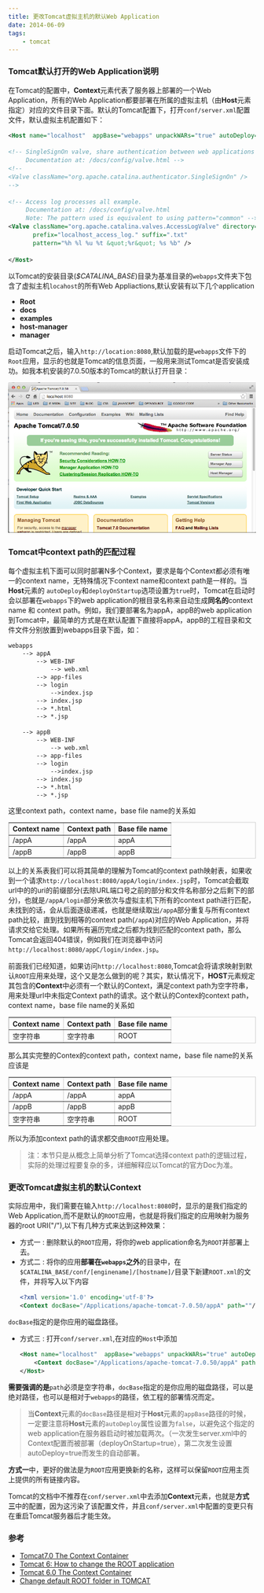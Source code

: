 ```yaml
---
title: 更改Tomcat虚拟主机的默认Web Application
date: 2014-06-09
tags:
    - tomcat
---
```


### Tomcat默认打开的Web Application说明

在Tomcat的配置中，**Context**元素代表了服务器上部署的一个Web Application，所有的Web Application都要部署在所属的虚拟主机（由**Host**元素指定）对应的文件目录下面。默认的Tomcat配置下，打开`conf/server.xml`配置文件，默认虚拟主机配置如下：
```xml
<Host name="localhost"  appBase="webapps" unpackWARs="true" autoDeploy="true">

<!-- SingleSignOn valve, share authentication between web applications
     Documentation at: /docs/config/valve.html -->
<!--
<Valve className="org.apache.catalina.authenticator.SingleSignOn" />
-->

<!-- Access log processes all example.
     Documentation at: /docs/config/valve.html
     Note: The pattern used is equivalent to using pattern="common" -->
<Valve className="org.apache.catalina.valves.AccessLogValve" directory="logs"
       prefix="localhost_access_log." suffix=".txt"
       pattern="%h %l %u %t &quot;%r&quot; %s %b" />

</Host>
```
以Tomcat的安装目录(_$CATALINA\_BASE_)目录为基准目录的`webapps`文件夹下包含了虚拟主机`locahost`的所有Web Appliactions,默认安装有以下几个application

 + **Root**
 + **docs**
 + **examples**
 + **host-manager**
 + **manager**

启动Tomcat之后，输入`http://location:8080`,默认加载的是`webapps`文件下的`Root`应用，显示的也就是Tomcat的信息页面，一般用来测试Tomcat是否安装成功。如我本机安装的7.0.50版本的Tomcat的默认打开目录：

![image](/img/2014-06-09-1.png)

###  Tomcat中context path的匹配过程

每个虚拟主机下面可以同时部署N多个Context，要求是每个Context都必须有唯一的context name，无特殊情况下context name和context path是一样的。当**Host**元素的 `autoDeploy`和`deployOnStartup`选项设置为`true`时，Tomcat在启动时会以部署在`webapps`下的web application的根目录名称来自动生成**同名的**context name 和 context path。例如，我们要部署名为appA，appB的web application到Tomcat中，最简单的方式是在默认配置下直接将appA，appB的工程目录和文件文件分别放置到webapps目录下面，如：

```
webapps
	--> appA
		--> WEB-INF
			--> web.xml
		--> app-files
		--> login
			-->index.jsp
		--> index.jsp
		--> *.html
		--> *.jsp

	--> appB
		--> WEB-INF
			--> web.xml
		--> app-files
		--> login
			-->index.jsp
		--> index.jsp
		--> *.html
		--> *.jsp
```

这里context path，context name，base file name的关系如

<table border="1" style="border:1px solid #ccc">
	<tr>
		<th>Context name</th>
		<th>Context path</th>
		<th>Base file name</th>
	</tr>
	<tr>
		<td>/appA</td>
		<td>/appA</td>
		<td>appA</td>
	</tr>
	<tr>
		<td>/appB</td>
		<td>/appB</td>
		<td>appB</td>
	</tr>
</table>

以上的关系表我们可以将其简单的理解为Tomcat的context path映射表，如果收到一个请求`http://localhost:8080/appA/login/index.jsp`时，Tomcat会截取url中的的uri的前缀部分(去除URL端口号之前的部分和文件名称部分之后剩下的部分)，也就是`/appA/login`部分来依次与虚拟主机下所有的context path进行匹配，未找到的话，会从后面逐级递减，也就是继续取出`/appA`部分重复与所有context path比较，直到找到相等的context path(`/appA`)对应的Web Application，并将请求交给它处理。如果所有遍历完成之后都为找到匹配的context path，那么Tomcat会返回404错误，例如我们在浏览器中访问`http://localhost:8080/appC/login/index.jsp`。


前面我们已经知道，如果访问`http://localhost:8080`,Tomcat会将请求映射到默认`ROOT`应用来处理，这个又是怎么做到的呢？其实，默认情况下，**HOST**元素规定其包含的**Context**中必须有一个默认的Context，满足context path为空字符串，用来处理url中未指定Context path的请求。这个默认的Contex的context path，context name，base file name的关系如

<table border="1" style="border:1px solid #ccc">
	<tr>
		<th>Context name</th>
		<th>Context path</th>
		<th>Base file name</th>
	</tr>
	<tr>
		<td>空字符串</td>
		<td>空字符串</td>
		<td>ROOT</td>
	</tr>
</table>

那么其实完整的Contex的context path，context name，base file name的关系应该是

<table border="1" style="border:1px solid #ccc">
	<tr>
		<th>Context name</th>
		<th>Context path</th>
		<th>Base file name</th>
	</tr>
	<tr>
		<td>/appA</td>
		<td>/appA</td>
		<td>appA</td>
	</tr>
	<tr>
		<td>/appB</td>
		<td>/appB</td>
		<td>appB</td>
	</tr>
	<tr>
		<td>空字符串</td>
		<td>空字符串</td>
		<td>ROOT</td>
	</tr>
</table>

所以为添加context path的请求都交由`ROOT`应用处理。

> 注：本节只是从概念上简单分析了Tomcat选择context path的逻辑过程，实际的处理过程要复杂的多，详细解释应以Tomcat的官方Doc为准。
>

### 更改Tomcat虚拟主机的默认Context

实际应用中，我们需要在输入`http://localhost:8080`时，显示的是我们指定的Web Application,而不是默认的`ROOT`应用，也就是将我们指定的应用映射为服务器的root URI("/"),以下有几种方式来达到这种效果：

+ 方式一 : 删除默认的`ROOT`应用，将你的web application命名为`ROOT`并部署上去。
+ 方式二 : 将你的应用**部署在`webapps`之外**的目录中，在`$CATALINA_BASE/conf/[enginename]/[hostname]/`目录下新建`ROOT.xml`的文件，并将写入以下内容
    ```xml
    <?xml version='1.0' encoding='utf-8'?>
    <Context docBase="/Applications/apache-tomcat-7.0.50/appA" path=""/>
    ```
`docBase`指定的是你应用的磁盘路径。

+ 方式三 : 打开`conf/server.xml`,在对应的`Host`中添加
    ```xml
    <Host name="localhost"  appBase="webapps" unpackWARs="true" autoDeploy="true">
        <Context docBase="/Applications/apache-tomcat-7.0.50/appA" path=""/>
    </Host>
    ```
**需要强调的是**`path`必须是空字符串，`docBase`指定的是你应用的磁盘路径，可以是绝对路径，也可以是相对于`webapps`的路径，依工程的部署情况而定。

>当**Context**元素的`docBase`路径是相对于**Host**元素的`appBase`路径的时候，一定要注意将**Host**元素的`autoDeploy`属性设置为`false`，以避免这个指定的web application在服务器启动时被加载两次。（一次发生server.xml中的Context配置而被部署（deployOnStartup=true），第二次发生设置autoDeploy=true而发生的自动部署。

**方式一**中，更好的做法是为`ROOT`应用更换新的名称，这样可以保留`ROOT`应用主页上提供的所有链接内容。

Tomcat的文档中不推荐在`conf/server.xml`中去添加**Context**元素，也就是**方式三**中的配置，因为这污染了该配置文件，并且`conf/server.xml`中配置的变更只有在重启Tomcat服务器后才能生效。

###  参考

+ [Tomcat7.0 The Context Container][ref-1]
+ [Tomcat 6: How to change the ROOT application][ref-2]
+ [Tomcat 6.0 The Context Container][ref-3]
+ [Change default ROOT folder in TOMCAT][ref-4]

[ref-1]: http://tomcat.apache.org/tomcat-7.0-doc/config/context.html
[ref-2]: http://stackoverflow.com/questions/715506/tomcat-6-how-to-change-the-root-application
[ref-3]: http://tomcat.apache.org/tomcat-6.0-doc/config/context.html
[ref-4]: http://staraphd.blogspot.com/2009/10/change-default-root-folder-in-tomcat.html
